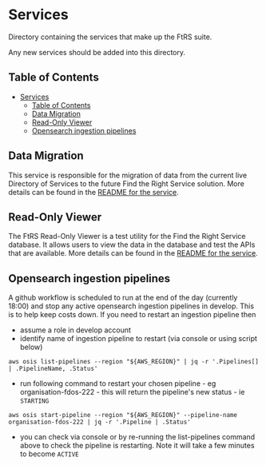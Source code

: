 # Services

Directory containing the services that make up the FtRS suite.

Any new services should be added into this directory.

## Table of Contents

- [Services](#services)
  - [Table of Contents](#table-of-contents)
  - [Data Migration](#data-migration)
  - [Read-Only Viewer](#read-only-viewer)
  - [Opensearch ingestion pipelines](#opensearch-ingestion-pipelines)

## Data Migration

This service is responsible for the migration of data from the current live Directory of Services to the future Find the Right Service solution. More details can be found in the [README for the service](https://github.com/NHSDigital/ftrs-directory-of-services/blob/main/services/data-migration/README.md).

## Read-Only Viewer

The FtRS Read-Only Viewer is a test utility for the Find the Right Service database. It allows users to view the data in the database and test the APIs that are available. More details can be found in the [README for the service](https://github.com/NHSDigital/ftrs-directory-of-services/blob/main/services/read-only-viewer/README.md).

## Opensearch ingestion pipelines

A github workflow is scheduled to run at the end of the day (currently 18:00) and stop any active opensearch
ingestion pipelines in develop. This is to help keep costs down. If you need to restart an ingestion pipeline then

- assume a role in develop account
- identify name of ingestion pipeline to restart (via console or using script below)

```shell
aws osis list-pipelines --region "${AWS_REGION}" | jq -r '.Pipelines[] | .PipelineName, .Status'
```

- run following command to restart your chosen pipeline - eg organisation-fdos-222 - this will return the pipeline's new status - ie `STARTING`

```shell
aws osis start-pipeline --region "${AWS_REGION}" --pipeline-name organisation-fdos-222 | jq -r '.Pipeline | .Status'
```

- you can check via console or by re-running the list-pipelines command above to check the pipeline is restarting. Note it will take a few minutes to become `ACTIVE`
